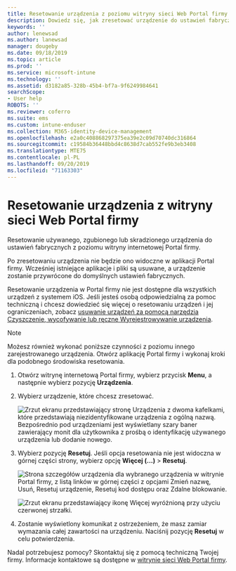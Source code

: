 ```yaml
---
title: Resetowanie urządzenia z poziomu witryny sieci Web Portal firmy | Microsoft Docs
description: Dowiedz się, jak zresetować urządzenie do ustawień fabrycznych z poziomu witryny internetowej Portal firmy.
keywords: ''
author: lenewsad
ms.author: lanewsad
manager: dougeby
ms.date: 09/18/2019
ms.topic: article
ms.prod: ''
ms.service: microsoft-intune
ms.technology: ''
ms.assetid: d3182a85-328b-45b4-bf7a-9f6249984641
searchScope:
- User help
ROBOTS: ''
ms.reviewer: coferro
ms.suite: ems
ms.custom: intune-enduser
ms.collection: M365-identity-device-management
ms.openlocfilehash: e2a0c408868297375ea39e2c09d70740dc316864
ms.sourcegitcommit: c19584b36448bbd4c8638d7cab552fe9b3eb3408
ms.translationtype: MTE75
ms.contentlocale: pl-PL
ms.lasthandoff: 09/20/2019
ms.locfileid: "71163303"
---
```

# <a name="reset-device-from-company-portal-website"></a>Resetowanie urządzenia z witryny sieci Web Portal firmy

Resetowanie używanego, zgubionego lub skradzionego urządzenia do ustawień fabrycznych z poziomu witryny internetowej Portal firmy.  

Po zresetowaniu urządzenia nie będzie ono widoczne w aplikacji Portal firmy. Wcześniej istniejące aplikacje i pliki są usuwane, a urządzenie zostanie przywrócone do domyślnych ustawień fabrycznych. 

Resetowanie urządzenia w Portal firmy nie jest dostępne dla wszystkich urządzeń z systemem iOS. Jeśli jesteś osobą odpowiedzialną za pomoc techniczną i chcesz dowiedzieć się więcej o resetowaniu urządzeń i jej ograniczeniach, zobacz [usuwanie urządzeń za pomocą narzędzia Czyszczenie, wycofywanie lub ręczne Wyrejestrowywanie urządzenia](https://docs.microsoft.com/intune/devices-wipe).  

> [!Note]
> Możesz również wykonać poniższe czynności z poziomu innego zarejestrowanego urządzenia. Otwórz aplikację Portal firmy i wykonaj kroki dla podobnego środowiska resetowania. 

1. Otwórz witrynę internetową Portal firmy, wybierz przycisk __Menu__, a następnie wybierz pozycję __Urządzenia__.  

2. Wybierz urządzenie, które chcesz zresetować.

    ![Zrzut ekranu przedstawiający stronę Urządzenia z dwoma kafelkami, które przedstawiają niezidentyfikowane urządzenia z ogólną nazwą. Bezpośrednio pod urządzeniami jest wyświetlany szary baner zawierający monit dla użytkownika z prośbą o identyfikację używanego urządzenia lub dodanie nowego.](./media/rename-reset-device-step2-1808.png)  

3. Wybierz pozycję **Resetuj**. Jeśli opcja resetowania nie jest widoczna w górnej części strony, wybierz opcję **Więcej (...)**  > **Resetuj**.  

     ![Strona szczegółów urządzenia dla wybranego urządzenia w witrynie Portal firmy, z listą linków w górnej części z opcjami Zmień nazwę, Usuń, Resetuj urządzenie, Resetuj kod dostępu oraz Zdalne blokowanie. ](./media/rename-reset-device-1808.png)  

    ![Zrzut ekranu przedstawiający ikonę Więcej wyróżnioną przy użyciu czerwonej strzałki.](./media/rename-reset-device-step3-more-1808.png)  

4. Zostanie wyświetlony komunikat z ostrzeżeniem, że masz zamiar wymazania całej zawartości na urządzeniu. Naciśnij pozycję **Resetuj** w celu potwierdzenia.  

Nadal potrzebujesz pomocy? Skontaktuj się z pomocą techniczną Twojej firmy. Informacje kontaktowe są dostępne w [witrynie sieci Web Portal firmy](https://go.microsoft.com/fwlink/?linkid=2010980).
